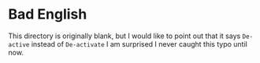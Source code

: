 # Bad English

This directory is originally blank, but I would like to point out that it says `De-active` instead of `De-activate` I am surprised I never caught this typo until now.
